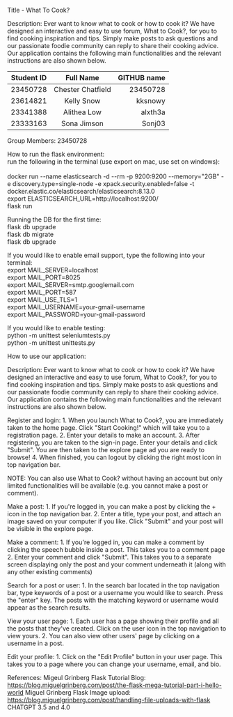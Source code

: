 Title - What To Cook?

Description:
Ever want to know what to cook or how to cook it? We have designed an interactive and easy to use forum, What to Cook?, for you to find cooking inspiration and tips. Simply make posts to ask questions and our passionate foodie community can reply to share their cooking advice. Our application contains the following main functionalities and the relevant instructions are also shown below.

| Student ID        | Full Name               | GITHUB name  |
| ------------------|:-----------------------:| ------------:|
| 23450728          | Chester Chatfield       | 23450728     |
| 23614821          | Kelly Snow              | kksnowy      |
| 23341388          | Alithea Low             | alxth3a      |
| 23333163          | Sona Jimson             | Sonj03       |

Group Members: 23450728

How to run the flask environment:<br />
run the following in the terminal (use export on mac, use set on windows):<br />
<br />
docker run --name elasticsearch -d --rm -p 9200:9200 --memory="2GB" -e discovery.type=single-node -e xpack.security.enabled=false -t docker.elastic.co/elasticsearch/elasticsearch:8.13.0<br />
export ELASTICSEARCH_URL=http://localhost:9200/<br />
flask run<br />

Running the DB for the first time:<br/>
flask db upgrade<br/>
flask db migrate<br/>
flask db upgrade<br/>

If you would like to enable email support, type the following into your terminal:<br />
export MAIL_SERVER=localhost<br />
export MAIL_PORT=8025<br />
export MAIL_SERVER=smtp.googlemail.com<br />
export MAIL_PORT=587<br />
export MAIL_USE_TLS=1<br />
export MAIL_USERNAME=your-gmail-username<br />
export MAIL_PASSWORD=your-gmail-password<br />

If you would like to enable testing:<br />
python -m unittest seleniumtests.py<br />
python -m unittest unittests.py<br />

How to use our application:

Description:
Ever want to know what to cook or how to cook it? We have designed an interactive and easy to use forum, What to Cook?, for you to find cooking inspiration and tips. Simply make posts to ask questions and our passionate foodie community can reply to share their cooking advice. Our application contains the following main functionalities and the relevant instructions are also shown below.

Register and login:
	1. When you launch What to Cook?, you are immediately taken to the home page. Click "Start Cooking!" which will take you to a registration page.
	2. Enter your details to make an account.
	3. After registering, you are taken to the sign-in page. Enter your details and click "Submit". You are then taken to the explore page ad you are ready to browse!
	4. When finished, you can logout by clicking the right most icon in top navigation bar.

NOTE: You can also use What to Cook? without having an account but only limited functionalities will be available (e.g. you cannot make a post or comment).

Make a post:
	1. If you're logged in, you can make a post by clicking the + icon in the top navigation bar.
	2. Enter a title, type your post, and attach an image saved on your computer if you like. Click "Submit" and your post will be visible in the explore page.

Make a comment:
	1. If you're logged in, you can make a comment by clicking the speech bubble inside a post. This takes you to a comment page
	2. Enter your comment and click "Submit". This takes you to a separate screen displaying only the post and your comment underneath it (along with any other existing comments)

Search for a post or user:
	1. In the search bar located in the top navigation bar, type keywords of a post or a username you would like to search. Press the "enter" key. The posts with the matching keyword or username would appear as the search results.

View your user page:
	1. Each user has a page showing their profile and all the posts that they've created. Click on the user icon in the top navigation to view yours.
	2. You can also view other users' page by clicking on a username in a post.

Edit your profile:
	1. Click on the "Edit Profile" button in your user page. This takes you to a page where you can change your username, email, and bio.


References:
Migeul Grinberg Flask Tutorial Blog: https://blog.miguelgrinberg.com/post/the-flask-mega-tutorial-part-i-hello-world
Miguel Grinberg Flask Image upload: https://blog.miguelgrinberg.com/post/handling-file-uploads-with-flask
CHATGPT 3.5 and 4.0

